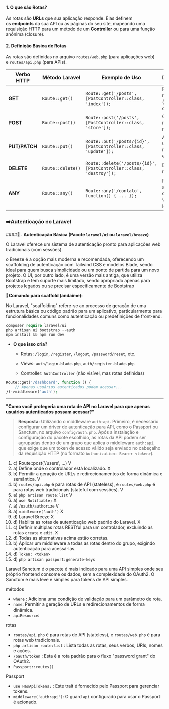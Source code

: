 
#### **1. O que são Rotas?**

As rotas são **URLs** que sua aplicação responde. Elas definem os **endpoints** da sua API ou as páginas do seu site, mapeando uma requisição HTTP para um método de um **Controller** ou para uma função anônima (closure).

#### **2. Definição Básica de Rotas**

As rotas são definidas no arquivo `routes/web.php` (para aplicações web) e `routes/api.php` (para APIs).

|Verbo HTTP|Método Laravel|Exemplo de Uso|Descrição|
|---|---|---|---|
|**GET**|`Route::get()`|`Route::get('/posts', [PostController::class, 'index']);`|Recupera recursos (páginas, dados).|
|**POST**|`Route::post()`|`Route::post('/posts', [PostController::class, 'store']);`|Cria um novo recurso.|
|**PUT/PATCH**|`Route::put()`|`Route::put('/posts/{id}', [PostController::class, 'update']);`|Atualiza um recurso existente.|
|**DELETE**|`Route::delete()`|`Route::delete('/posts/{id}', [PostController::class, 'destroy']);`|Exclui um recurso.|
|**ANY**|`Route::any()`|`Route::any('/contato', function() { ... });`|Responda a qualquer verbo HTTP.|

### ➡️**Autenticação no Laravel**


####📌 **. Autenticação Básica (Pacote `laravel/ui` ou `laravel/breeze`)**

O Laravel oferece um sistema de autenticação pronto para aplicações web tradicionais (com sessões).

o Breeze é a opção mais moderna e recomendada, oferecendo um scaffolding de autenticação com Tailwind CSS e modelos Blade, sendo ideal para quem busca simplicidade ou um ponto de partida para um novo projeto. O UI, por outro lado, é uma versão mais antiga, que utiliza Bootstrap e tem suporte mais limitado, sendo apropriado apenas para projetos legados ou se precisar especificamente de Bootstrap

📌**Comando para scaffold (andaime):**

No Laravel, "scaffolding" refere-se ao processo de geração de uma estrutura básica ou código padrão para um aplicativo, particularmente para funcionalidades comuns como autenticação ou predefinições de front-end.

```PHP
composer require laravel/ui
php artisan ui bootstrap --auth
npm install && npm run dev
```

- **O que isso cria?**
    
    - Rotas: `/login`, `/register`, `/logout`, `/password/reset`, etc.
        
    - Views: `auth/login.blade.php`, `auth/register.blade.php`
        
    - Controller: `AuthController` (não visível, mas rotas definidas)

```PHP
Route::get('/dashboard', function () {
    // Apenas usuários autenticados podem acessar...
})->middleware('auth');
```

----

**"Como você protegeria uma rota de API no Laravel para que apenas usuários autenticados possam acessar?"**

> **Resposta:** Utilizando o middleware `auth:api`. Primeiro, é necessário configurar um driver de autenticação para API, como o Passport ou Sanctum, no arquivo `config/auth.php`. Após a instalação e configuração do pacote escolhido, as rotas da API podem ser agrupadas dentro de um grupo que aplica o middleware `auth:api`, que exige que um token de acesso válido seja enviado no cabeçalho da requisição HTTP (no formato `Authorization: Bearer <token>`).


1.  c) Route::post('/users', ...) V
2.  a) Define onde o controlador está localizado.  X
3. b) Permitir a geração de URLs e redirecionamentos de forma dinâmica e semântica. V
4. b) `routes/api.php` é para rotas de API (stateless), e `routes/web.php` é para rotas web tradicionais (stateful com sessões). V
5. a) `php artisan route:list` V
6. a) `use Notifiable;` X
7. a) `/oauth/authorize` V
8. a) `middleware('auth')` X
9. d) Laravel Breeze X
10. d) Habilita as rotas de autenticação web padrão do Laravel. X
11. c) Definir múltiplas rotas RESTful para um  controlador, excluindo as rotas `create` e `edit`. X
12. d) Todas as alternativas acima estão corretas.
13. b) Aplicar um middleware a todas as rotas dentro do grupo, exigindo autenticação para acessá-las.
14. d) `Token: <token>`
15. d) `php artisan passport:generate-keys`


Laravel Sanctum é o pacote é mais indicado para uma API simples onde seu próprio frontend consome os dados, sem a complexidade do OAuth2. O Sanctum é mais leve e simples para tokens de API simples.

métodos 
- `where` : Adiciona uma condição de validação para um parâmetro de rota.
- `name`: Permitir a geração de URLs e redirecionamentos de forma dinâmica.
- `apiResource`: 

rotas
- `routes/api.php` é para rotas de API (stateless), e `routes/web.php` é para rotas web tradicionais.
- `php artisan route:list` : Lista todas as rotas, seus verbos, URIs, nomes e ações.
- `/oauth/token` : Esta é a rota padrão para o fluxo "password grant" do OAuth2.
- `Passport::routes()`

Passport
- `use HasApiTokens;` : Este trait é fornecido pelo Passport para gerenciar tokens.
- `middleware('auth:api')`: O guard `api` configurado para usar o Passport é acionado.